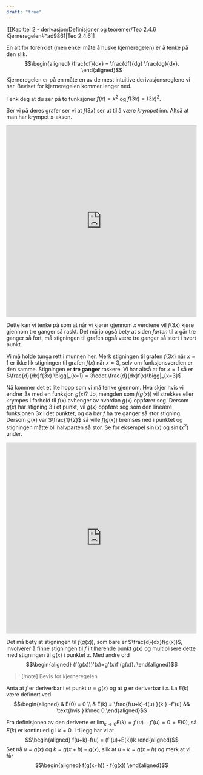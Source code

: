 ```yaml
---
draft: "true"
---
```

![[Kapittel 2 - derivasjon/Definisjoner og teoremer/Teo 2.4.6 Kjerneregelen#^ad9861|Teo 2.4.6]]

En alt for forenklet (men enkel måte å huske kjerneregelen) er å tenke på den slik. 
$$\begin{aligned}  \frac{df}{dx} = \frac{df}{dg} \frac{dg}{dx}. \end{aligned}$$ 
Kjerneregelen er på en måte en av de mest intuitive derivasjonsreglene vi har. Beviset for kjerneregelen kommer lenger ned.

Tenk deg at du ser på to funksjoner $f(x) =x^2$ og $f(3x)= (3x)^2$.

Ser vi på deres grafer ser vi at $f(3x)$ ser ut til å være *krympet* inn. Altså at man har krympet x-aksen.

<iframe src="https://www.desmos.com/calculator/qne2wt5lot?embed" width="500" height="500" style="border: 1px solid #ccc" frameborder=0></iframe>

Dette kan vi tenke på som at når vi kjører gjennom $x$ verdiene vil $f(3x)$ kjøre gjennom tre ganger så raskt. Det må jo også bety at siden *farten* til $x$ går tre ganger så fort, må stigningen til grafen også være tre ganger så stort i hvert punkt.

Vi må holde tunga rett i munnen her. Merk stigningen til grafen $f(3x)$ når $x=1$ er ikke lik stigningen til grafen $f(x)$ når $x=3$, selv om funksjonsverdien er den samme. Stigningen er **tre ganger** raskere. Vi har altså at for $x=1$ så er $\frac{d}{dx}f(3x) \bigg|_{x=1} = 3\cdot \frac{d}{dx}f(x)\bigg|_{x=3}$

Nå kommer det et lite hopp som vi må tenke gjennom. Hva skjer hvis vi endrer $3x$ med en funksjon $g(x)$? Jo, mengden som $f(g(x))$ vil strekkes eller krympes i forhold til $f(x)$ avhenger av hvordan $g(x)$ oppfører seg. Dersom $g(x)$ har stigning $3$ i et punkt, vil $g(x)$ oppføre seg som den lineære funksjonen $3x$ i det punktet, og da bør $f$ ha tre ganger så stor stigning. Dersom $g(x)$ var $\frac{1}{2}$ så ville $f(g(x))$ bremses ned i punktet og stigningen måtte bli halvparten så stor. Se for eksempel $\sin (x)$ og $\sin(x^2)$ under.

<iframe src="https://www.desmos.com/calculator/2pli9h4g3s?embed" width="500" height="500" style="border: 1px solid #ccc" frameborder=0></iframe>

Det må bety at stigningen til $f(g(x))$, som bare er $\frac{d}{dx}f(g(x))$, involverer å finne stigningen til $f$ i tilhørende punkt $g(x)$ og multiplisere dette med stigningen til $g(x)$ i punktet $x$. Med andre ord
$$\begin{aligned} (f(g(x)))'(x)=g'(x)f'(g(x)).  \end{aligned}$$ 

> [!note] Bevis for kjerneregelen

Anta at $f$ er deriverbar i et punkt $u = g(x)$ og at $g$ er deriverbar i $x$. La $E(k)$ være definert ved 
$$\begin{aligned} & E(0) = 0  \\ & E(k) = \frac{f(u+k)-f(u) }{k } -f'(u) && \text{hvis } k\neq 0.\end{aligned}$$

Fra definisjonen av den deriverte er $\lim_{k \longrightarrow 0 } E(k) = f'(u)-f'(u) = 0 = E(0)$, så $E(k)$ er kontinuerlig i $k = 0$. I tillegg har vi at 
$$\begin{aligned} f(u+k)-f(u) = (f'(u)+E(k))k  \end{aligned}$$ 
Set nå $u = g(x)$ og $k = g(x+h)-g(x)$, slik at $u+k = g(x+h)$ og merk at vi får
$$\begin{aligned} f(g(x+h)) - f(g(x))  \end{aligned}$$ 
